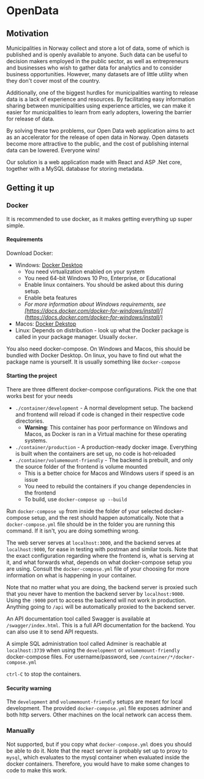 # OpenData

## Motivation

Municipalities in Norway collect and store a lot of data, some of which is published and is openly available to anyone. Such data can be useful to decision makers employed in the public sector, as well as entrepreneurs and businesses who wish to gather data for analytics and to consider business opportunities. However, many datasets are of little utility when they don't cover most of the country.

Additionally, one of the biggest hurdles for municipalities wanting to release data is a lack of experience and resources. By facilitating easy information sharing between municipalities using experience articles, we can make it easier for municipalities to learn from early adopters, lowering the barrier for release of data.

By solving these two problems, our Open Data web application aims to act as an accelerator for the release of open data in Norway. Open datasets become more attractive to the public, and the cost of publishing internal data can be lowered. Everyone wins!

Our solution is a web application made with React and ASP .Net core, together with a MySQL database for storing metadata.

## Getting it up

### Docker

It is recommended to use docker, as it makes getting everything up super simple.

#### Requirements

Download Docker:

 * Windows: [Docker Desktop](https://hub.docker.com/editions/community/docker-ce-desktop-windows)
   - You need virtualization enabled on your system
   - You need 64-bit Windows 10 Pro, Enterprise, or Educational
   - Enable linux containers. You should be asked about this during setup.
   - Enable beta features
   - _For more information about Windows requirements, see [https://docs.docker.com/docker-for-windows/install/](https://docs.docker.com/docker-for-windows/install/)_
 * Macos: [Docker Dekstop](https://hub.docker.com/editions/community/docker-ce-desktop-mac/)
 * Linux: Depends on distribution - look up what the Docker package is called in your package manager. Usually `docker`.

You also need docker-compose. On Windows and Macos, this should be bundled with Docker Desktop. On linux, you have to find out what the package name is yourself. It is usually something like `docker-compose`

#### Starting the project

There are three different docker-compose configurations. Pick the one that works best for your needs

 * `./container/development` - A normal development setup. The backend and frontend will reload if code is changed in their respective code directories.
   - **Warning**: This container has poor performance on Windows and Macos, as Docker is ran in a Virtual machine for these operating systems.
 * `./container/production` - A production-ready docker image. Everything is built when the containers are set up, no code is hot-reloaded
 * `./container/volumemount-friendly` - The backend is prebuilt, and only the source folder of the frontend is volume mounted
   - This is a better choice for Macos and Windows users if speed is an issue
   - You need to rebuild the containers if you change dependencies in the frontend
   - To build, use `docker-compose up --build`

Run `docker-compose up` from inside the folder of your selected docker-compose setup, and the rest should happen automatically. Note that a `docker-compose.yml` file should be in the folder you are running this command. If it isn't, you are doing something wrong.

The web server serves at `localhost:3000`, and the backend serves at `localhost:9000`, for ease in testing with postman and similar tools. Note that the exact configuration regarding where the frontend is, what is serving at it, and what forwards what, depends on what docker-compose setup you are using. Consult the `docker-compose.yml` file of your choosing for more information on what is happening in your container.

Note that no matter what you are doing, the backend server is proxied such that you never have to mention the backend server by `localhost:9000`. Using the `:9000` port to access the backend will not work in production. Anything going to `/api` will be automatically proxied to the backend server.

An API documentation tool called Swagger is available at `/swagger/index.html`. This is a full API documentation for the backend. You can also use it to send API requests.

A simple SQL administration tool called Adminer is reachable at `localhost:3739` when using the `development` or `volumemount-friendly` docker-compose files. For username/password, see `/container/*/docker-compose.yml`

`ctrl-C` to stop the containers.

#### Security warning

The `development` and `volumemount-friendly` setups are meant for local development. The provided `docker-compose.yml` file exposes adminer and both http servers. Other machines on the local network can access them.

### Manually

Not supported, but if you copy what `docker-compose.yml` does you should be able to do it. Note that the react server is probably set up to proxy to `mysql`, which evaluates to the mysql container when evaluated inside the docker containers. Therefore, you would have to make some changes to code to make this work. 
